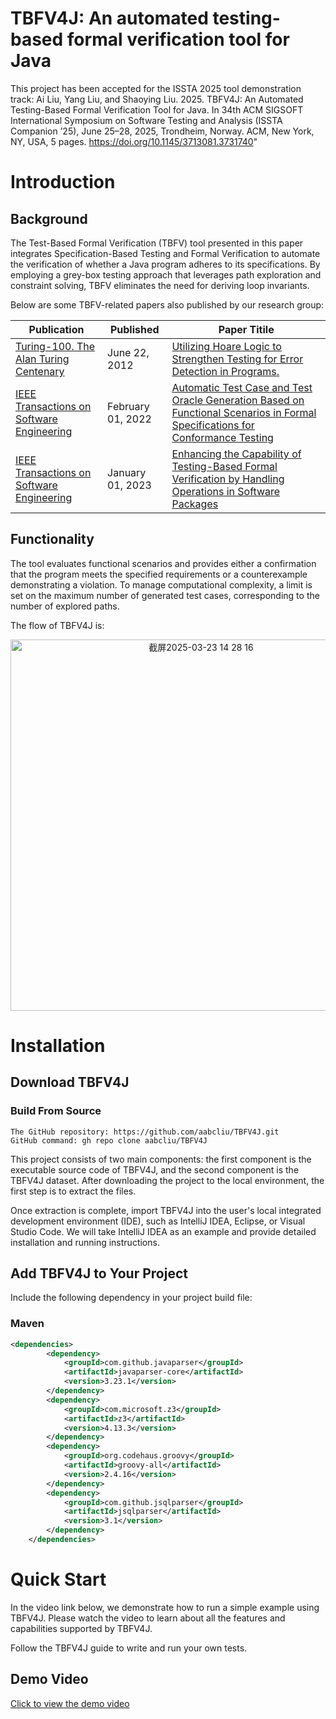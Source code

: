 # TBFV4J: An automated testing-based formal verification tool for Java
This project has been accepted for the ISSTA 2025 tool demonstration track: Ai Liu, Yang Liu, and Shaoying Liu. 2025. TBFV4J: An Automated Testing-Based Formal Verification Tool for Java. In 34th ACM SIGSOFT International Symposium on Software Testing and Analysis (ISSTA Companion ’25), June 25–28, 2025, Trondheim, Norway. ACM, New York, NY, USA, 5 pages. https://doi.org/10.1145/3713081.3731740"

# Introduction

## Background

The Test-Based Formal Verification (TBFV) tool presented in this paper integrates Specification-Based Testing and Formal Verification to automate the verification of whether a Java program adheres to its specifications. By employing a grey-box testing approach that leverages path exploration and constraint solving, TBFV eliminates the need for deriving loop invariants. 

Below are some TBFV-related papers also published by our research group:

| Publication                                                  | Published         | Paper Titile                                                 |
| ------------------------------------------------------------ | ----------------- | ------------------------------------------------------------ |
| [Turing-100. The Alan Turing Centenary](https://easychair.org/publications/volume/Turing-100) | June 22, 2012     | [Utilizing Hoare Logic to Strengthen Testing for Error Detection in Programs.](https://easychair.org/publications/paper/476) |
| [IEEE Transactions on Software Engineering](https://ieeexplore.ieee.org/xpl/RecentIssue.jsp?punumber=32) | February 01, 2022 | [Automatic Test Case and Test Oracle Generation Based on Functional Scenarios in Formal Specifications for Conformance Testing](https://ieeexplore.ieee.org/document/9108630) |
| [IEEE Transactions on Software Engineering](https://ieeexplore.ieee.org/xpl/RecentIssue.jsp?punumber=32) | January 01,  2023 | [Enhancing the Capability of Testing-Based Formal Verification by Handling Operations in Software Packages](https://ieeexplore.ieee.org/document/9712239) |

## 

## Functionality

The tool evaluates functional scenarios and provides either a confirmation that the program meets the specified requirements or a counterexample demonstrating a violation. To manage computational complexity, a limit is set on the maximum number of generated test cases, corresponding to the number of explored paths.

The flow of TBFV4J is:

<p align="center">
  <img width="594" alt="截屏2025-03-23 14 28 16" src="https://github.com/user-attachments/assets/6b1de6de-b93a-4376-aa74-7b9d7e66bc3e/">
</p>


# Installation

## Download TBFV4J

### Build From Source

```
The GitHub repository: https://github.com/aabcliu/TBFV4J.git
GitHub command: gh repo clone aabcliu/TBFV4J
```
This project consists of two main components: the first component is the executable source code of TBFV4J, and the second component is the TBFV4J dataset. After downloading the project to the local environment, the first step is to extract the files. 

Once extraction is complete, import TBFV4J into the user's local integrated development environment (IDE), such as IntelliJ IDEA, Eclipse, or Visual Studio Code. We will take IntelliJ IDEA as an example and provide detailed installation and running instructions.

## Add TBFV4J to Your Project

Include the following dependency in your project build file:

### Maven

```xml
<dependencies>
        <dependency>
            <groupId>com.github.javaparser</groupId>
            <artifactId>javaparser-core</artifactId>
            <version>3.23.1</version>
        </dependency>
        <dependency>
            <groupId>com.microsoft.z3</groupId>
            <artifactId>z3</artifactId>
            <version>4.13.3</version>
        </dependency>
        <dependency>
            <groupId>org.codehaus.groovy</groupId>
            <artifactId>groovy-all</artifactId>
            <version>2.4.16</version>
        </dependency>
        <dependency>
            <groupId>com.github.jsqlparser</groupId>
            <artifactId>jsqlparser</artifactId>
            <version>3.1</version>
        </dependency>
    </dependencies>
```

# Quick Start

In the video link below, we demonstrate how to run a simple example using TBFV4J. Please watch the video to learn about all the features and capabilities supported by TBFV4J.

Follow the TBFV4J guide to write and run your own tests.

## Demo Video

[Click to view the demo video](https://www.youtube.com/watch?v=CwQAXF2Ki8A)


